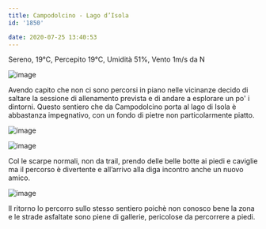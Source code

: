 ```yaml
---
title: Campodolcino - Lago d’Isola
id: '1850'

date: 2020-07-25 13:40:53
---
```


Sereno, 19°C, Percepito 19°C, Umidità 51%, Vento 1m/s da N

![image](/images/2021/08/IMG_2341_hue358bf3c877e3f99f1ebff8f953bcb6c_529861_700x0_resize_q75_box.jpg)

Avendo capito che non ci sono percorsi in piano nelle vicinanze decido di saltare la sessione di allenamento prevista e di andare a esplorare un po' i dintorni. Questo sentiero che da Campodolcino porta al lago di Isola è abbastanza impegnativo, con un fondo di pietre non particolarmente piatto.

![image](/images/2021/08/IMG_2333_hua55db0e92c42b3a06bcc844d16194c94_526273_700x0_resize_q75_box.jpg)

![image](/images/2021/08/IMG_2337_hu6c3a48bcd600da60d5f12376cd2f3651_498311_700x0_resize_q75_box.jpg)

Col le scarpe normali, non da trail, prendo delle belle botte ai piedi e caviglie ma il percorso è divertente e all’arrivo alla diga incontro anche un nuovo amico.

![image](/images/2021/08/IMG_2346_hu3856d0ebbc5de522632c2666041c7e76_443419_700x0_resize_q75_box.jpg)

Il ritorno lo percorro sullo stesso sentiero poichè non conosco bene la zona e le strade asfaltate sono piene di gallerie, pericolose da percorrere a piedi.

<!-- ![image](/images/2021/08/20200725-activity-map_hua3d3fc968f13f7f37a7295a31321c998_46864_700x0_resize_box_3.png) -->
